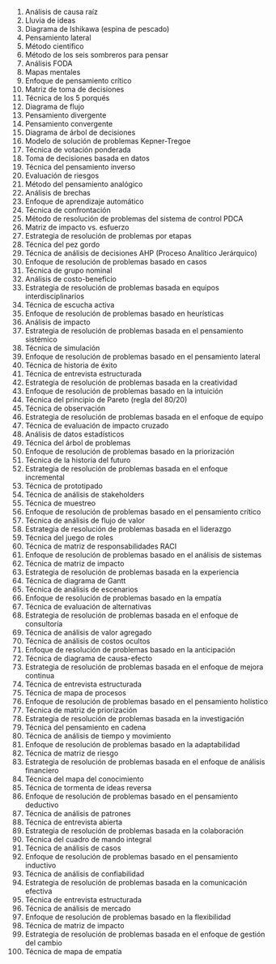 1. Análisis de causa raíz
2. Lluvia de ideas
3. Diagrama de Ishikawa (espina de pescado)
4. Pensamiento lateral
5. Método científico
6. Método de los seis sombreros para pensar
7. Análisis FODA
8. Mapas mentales
9. Enfoque de pensamiento crítico
10. Matriz de toma de decisiones
11. Técnica de los 5 porqués
12. Diagrama de flujo
13. Pensamiento divergente
14. Pensamiento convergente
15. Diagrama de árbol de decisiones
16. Modelo de solución de problemas Kepner-Tregoe
17. Técnica de votación ponderada
18. Toma de decisiones basada en datos
19. Técnica del pensamiento inverso
20. Evaluación de riesgos
21. Método del pensamiento analógico
22. Análisis de brechas
23. Enfoque de aprendizaje automático
24. Técnica de confrontación
25. Método de resolución de problemas del sistema de control PDCA
26. Matriz de impacto vs. esfuerzo
27. Estrategia de resolución de problemas por etapas
28. Técnica del pez gordo
29. Técnica de análisis de decisiones AHP (Proceso Analítico Jerárquico)
30. Enfoque de resolución de problemas basado en casos
31. Técnica de grupo nominal
32. Análisis de costo-beneficio
33. Estrategia de resolución de problemas basada en equipos interdisciplinarios
34. Técnica de escucha activa
35. Enfoque de resolución de problemas basado en heurísticas
36. Análisis de impacto
37. Estrategia de resolución de problemas basada en el pensamiento sistémico
38. Técnica de simulación
39. Enfoque de resolución de problemas basado en el pensamiento lateral
40. Técnica de historia de éxito
41. Técnica de entrevista estructurada
42. Estrategia de resolución de problemas basada en la creatividad
43. Enfoque de resolución de problemas basado en la intuición
44. Técnica del principio de Pareto (regla del 80/20)
45. Técnica de observación
46. Estrategia de resolución de problemas basada en el enfoque de equipo
47. Técnica de evaluación de impacto cruzado
48. Análisis de datos estadísticos
49. Técnica del árbol de problemas
50. Enfoque de resolución de problemas basado en la priorización
51. Técnica de la historia del futuro
52. Estrategia de resolución de problemas basada en el enfoque incremental
53. Técnica de prototipado
54. Técnica de análisis de stakeholders
55. Técnica de muestreo
56. Enfoque de resolución de problemas basado en el pensamiento crítico
57. Técnica de análisis de flujo de valor
58. Estrategia de resolución de problemas basada en el liderazgo
59. Técnica del juego de roles
60. Técnica de matriz de responsabilidades RACI
61. Enfoque de resolución de problemas basado en el análisis de sistemas
62. Técnica de matriz de impacto
63. Estrategia de resolución de problemas basada en la experiencia
64. Técnica de diagrama de Gantt
65. Técnica de análisis de escenarios
66. Enfoque de resolución de problemas basado en la empatía
67. Técnica de evaluación de alternativas
68. Estrategia de resolución de problemas basada en el enfoque de consultoría
69. Técnica de análisis de valor agregado
70. Técnica de análisis de costos ocultos
71. Enfoque de resolución de problemas basado en la anticipación
72. Técnica de diagrama de causa-efecto
73. Estrategia de resolución de problemas basada en el enfoque de mejora continua
74. Técnica de entrevista estructurada
75. Técnica de mapa de procesos
76. Enfoque de resolución de problemas basado en el pensamiento holístico
77. Técnica de matriz de priorización
78. Estrategia de resolución de problemas basada en la investigación
79. Técnica del pensamiento en cadena
80. Técnica de análisis de tiempo y movimiento
81. Enfoque de resolución de problemas basado en la adaptabilidad
82. Técnica de matriz de riesgo
83. Estrategia de resolución de problemas basada en el enfoque de análisis financiero
84. Técnica del mapa del conocimiento
85. Técnica de tormenta de ideas reversa
86. Enfoque de resolución de problemas basado en el pensamiento deductivo
87. Técnica de análisis de patrones
88. Técnica de entrevista abierta
89. Estrategia de resolución de problemas basada en la colaboración
90. Técnica del cuadro de mando integral
91. Técnica de análisis de casos
92. Enfoque de resolución de problemas basado en el pensamiento inductivo
93. Técnica de análisis de confiabilidad
94. Estrategia de resolución de problemas basada en la comunicación efectiva
95. Técnica de entrevista estructurada
96. Técnica de análisis de mercado
97. Enfoque de resolución de problemas basado en la flexibilidad
98. Técnica de matriz de impacto
99. Estrategia de resolución de problemas basada en el enfoque de gestión del cambio
100. Técnica de mapa de empatía